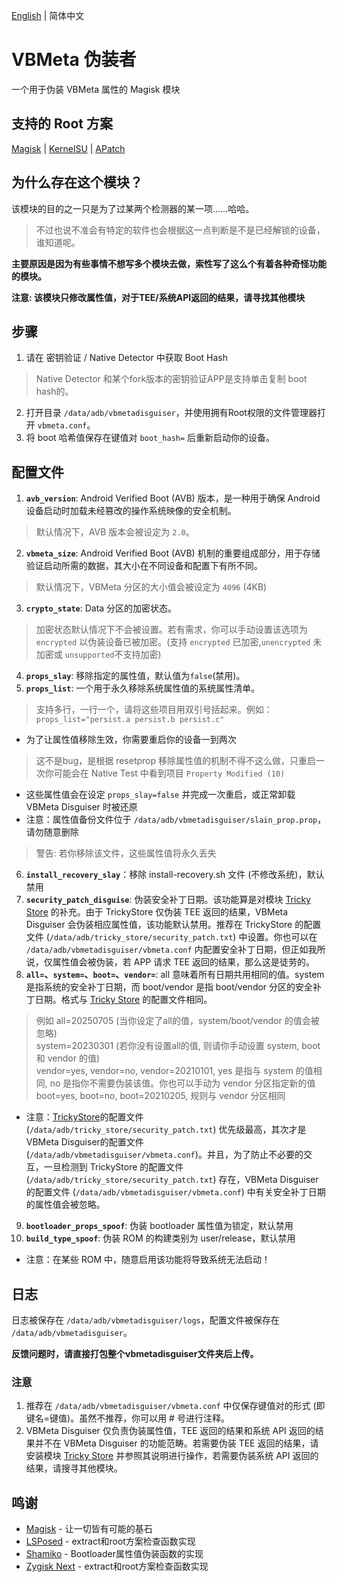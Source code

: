 [English](README.md) | 简体中文

# VBMeta 伪装者
一个用于伪装 VBMeta 属性的 Magisk 模块

## 支持的 Root 方案  
[Magisk](https://github.com/topjohnwu/Magisk) | [KernelSU](https://github.com/tiann/KernelSU) | [APatch](https://github.com/bmax121/APatch)

## 为什么存在这个模块？  
该模块的目的之一只是为了过某两个检测器的某一项……哈哈。
> 不过也说不准会有特定的软件也会根据这一点判断是不是已经解锁的设备，谁知道呢。  

**主要原因是因为有些事情不想写多个模块去做，索性写了这么个有着各种奇怪功能的模块。**  
  
**注意: 该模块只修改属性值，对于TEE/系统API返回的结果，请寻找其他模块**

## 步骤
1. 请在 密钥验证 / Native Detector 中获取 Boot Hash
> Native Detector 和某个fork版本的密钥验证APP是支持单击复制 boot hash的。
2. 打开目录 `/data/adb/vbmetadisguiser`，并使用拥有Root权限的文件管理器打开 `vbmeta.conf`。
3. 将 boot 哈希值保存在键值对 `boot_hash=` 后重新启动你的设备。

## 配置文件
1. **`avb_version`**: Android Verified Boot (AVB) 版本，是一种用于确保 Android 设备启动时加载未经篡改的操作系统映像的安全机制。
> 默认情况下，AVB 版本会被设定为 `2.0`。
2. **`vbmeta_size`**: Android Verified Boot (AVB) 机制的重要组成部分，用于存储验证启动所需的数据，其大小在不同设备和配置下有所不同。
> 默认情况下，VBMeta 分区的大小值会被设定为 `4096` (4KB)
3. **`crypto_state`**: Data 分区的加密状态。
> 加密状态默认情况下不会被设置。若有需求，你可以手动设置该选项为 `encrypted` 以伪装设备已被加密。(支持 `encrypted` 已加密,`unencrypted` 未加密或 `unsupported`不支持加密)
4. **`props_slay`**: 移除指定的属性值，默认值为`false`(禁用)。
5. **`props_list`**: 一个用于永久移除系统属性值的系统属性清单。
> 支持多行，一行一个，请将这些项目用双引号括起来。例如：`props_list="persist.a persist.b persist.c"`
- 为了让属性值移除生效，你需要重启你的设备一到两次
> 这不是bug，是根据 resetprop 移除属性值的机制不得不这么做，只重启一次你可能会在 Native Test 中看到项目 `Property Modified (10)`
- 这些属性值会在设定 `props_slay=false` 并完成一次重启，或正常卸载 VBMeta Disguiser 时被还原
- 注意：属性值备份文件位于 `/data/adb/vbmetadisguiser/slain_prop.prop`，请勿随意删除
> 警告: 若你移除该文件，这些属性值将永久丢失
6. **`install_recovery_slay`**：移除 install-recovery.sh 文件 (不修改系统)，默认禁用
7. **`security_patch_disguise`**: 伪装安全补丁日期。该功能算是对模块 [Tricky Store](https://github.com/5ec1cff/TrickyStore) 的补充。由于 TrickyStore 仅伪装 TEE 返回的结果，VBMeta Disguiser 会伪装相应属性值，该功能默认禁用。推荐在 TrickyStore 的配置文件 (`/data/adb/tricky_store/security_patch.txt`) 中设置。你也可以在 `/data/adb/vbmetadisguiser/vbmeta.conf` 内配置安全补丁日期，但正如我所说，仅属性值会被伪装，若 APP 请求 TEE 返回的结果，那么这是徒劳的。
8. **`all=`、`system=`、`boot=`、`vendor=`**: all 意味着所有日期共用相同的值。system 是指系统的安全补丁日期，而 boot/vendor 是指 boot/vendor 分区的安全补丁日期。格式与 [Tricky Store](https://github.com/5ec1cff/TrickyStore) 的配置文件相同。
> 例如 all=20250705 (当你设定了all的值，system/boot/vendor 的值会被忽略)  
> system=20230301 (若你没有设置all的值, 则请你手动设置 system, boot 和 vendor 的值)  
> vendor=yes, vendor=no, vendor=20210101, yes 是指与 system 的值相同, no 是指你不需要伪装该值。你也可以手动为 vendor 分区指定新的值  
> boot=yes, boot=no, boot=20210205, 规则与 vendor 分区相同  
- 注意：[TrickyStore](https://github.com/5ec1cff/TrickyStore)的配置文件 (`/data/adb/tricky_store/security_patch.txt`) 优先级最高，其次才是VBMeta Disguiser的配置文件 (`/data/adb/vbmetadisguiser/vbmeta.conf`)。并且，为了防止不必要的交互，一旦检测到 TrickyStore 的配置文件 (`/data/adb/tricky_store/security_patch.txt`) 存在，VBMeta Disguiser 的配置文件 (`/data/adb/vbmetadisguiser/vbmeta.conf`) 中有关安全补丁日期的属性值会被忽略。
9. **`bootloader_props_spoof`**: 伪装 bootloader 属性值为锁定，默认禁用
10. **`build_type_spoof`**: 伪装 ROM 的构建类别为 user/release，默认禁用
- 注意：在某些 ROM 中，随意启用该功能将导致系统无法启动！

## 日志
日志被保存在 `/data/adb/vbmetadisguiser/logs`，配置文件被保存在 `/data/adb/vbmetadisguiser`。  
  
**反馈问题时，请直接打包整个vbmetadisguiser文件夹后上传。**

### 注意
1. 推荐在 `/data/adb/vbmetadisguiser/vbmeta.conf` 中仅保存键值对的形式 (即键名=键值)。虽然不推荐，你可以用 # 号进行注释。
2. VBMeta Disguiser 仅负责伪装属性值，TEE 返回的结果和系统 API 返回的结果并不在 VBMeta Disguiser 的功能范畴。若需要伪装 TEE 返回的结果，请安装模块 [Tricky Store](https://github.com/5ec1cff/TrickyStore) 并参照其说明进行操作，若需要伪装系统 API 返回的结果，请搜寻其他模块。

## 鸣谢
- [Magisk](https://github.com/topjohnwu/Magisk) - 让一切皆有可能的基石
- [LSPosed](https://github.com/LSPosed/LSPosed) - extract和root方案检查函数实现
- [Shamiko](https://github.com/LSPosed/LSPosed.github.io) - Bootloader属性值伪装函数的实现
- [Zygisk Next](https://github.com/Dr-TSNG/ZygiskNext) - extract和root方案检查函数实现